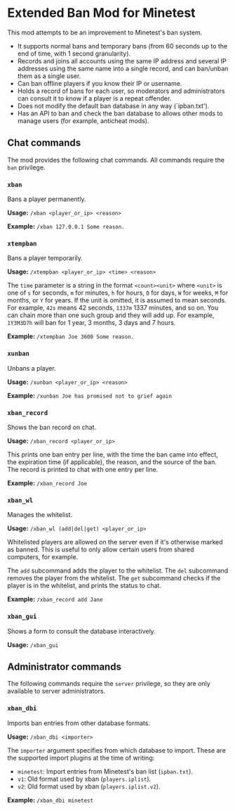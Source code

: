 
# Extended Ban Mod for Minetest

This mod attempts to be an improvement to Minetest's ban system.

* It supports normal bans and temporary bans (from 60 seconds up to the end of
  time, with 1 second granularity).
* Records and joins all accounts using the same IP address and several IP
  addresses using the same name into a single record, and can ban/unban them as
  a single user.
* Can ban offline players if you know their IP or username.
* Holds a record of bans for each user, so moderators and administrators can
  consult it to know if a player is a repeat offender.
* Does not modify the default ban database in any way (`ipban.txt').
* Has an API to ban and check the ban database to allows other mods to manage
  users (for example, anticheat mods).

## Chat commands

The mod provides the following chat commands. All commands require the `ban`
privilege.

### `xban`

Bans a player permanently.

**Usage:** `/xban <player_or_ip> <reason>`

**Example:** `/xban 127.0.0.1 Some reason.`

### `xtempban`

Bans a player temporarily.

**Usage:** `/xtempban <player_or_ip> <time> <reason>`

The `time` parameter is a string in the format `<count><unit>` where `<unit>`
is one of `s` for seconds, `m` for minutes, `h` for hours, `D` for days, `W`
for weeks, `M` for months, or `Y` for years. If the unit is omitted, it is
assumed to mean seconds. For example, `42s` means 42 seconds, `1337m` 1337
minutes, and so on. You can chain more than one such group and they will add
up. For example, `1Y3M3D7h` will ban for 1 year, 3 months, 3 days and 7 hours.

**Example:** `/xtempban Joe 3600 Some reason.`

### `xunban`

Unbans a player.

**Usage:** `/xunban <player_or_ip> <reason>`

**Example:** `/xunban Joe has promised not to grief again`

### `xban_record`

Shows the ban record on chat.

**Usage:** `/xban_record <player_or_ip>`

This prints one ban entry per line, with the time the ban came into effect,
the expiration time (if applicable), the reason, and the source of the ban.
The record is printed to chat with one entry per line.

**Example:** `/xban_record Joe`

### `xban_wl`

Manages the whitelist.

**Usage:** `/xban_wl (add|del|get) <player_or_ip>`

Whitelisted players are allowed on the server even if it's otherwise marked
as banned. This is useful to only allow certain users from shared computers,
for example.

The `add` subcommand adds the player to the whitelist. The `del` subcommand
removes the player from the whitelist. The `get` subcommand checks if the
player is in the whitelist, and prints the status to chat.

**Example:** `/xban_record add Jane`

### `xban_gui`

Shows a form to consult the database interactively.

**Usage:** `/xban_gui`

## Administrator commands

The following commands require the `server` privilege, so they are only
available to server administrators.

### `xban_dbi`

Imports ban entries from other database formats.

**Usage:** `/xban_dbi <importer>`

The `importer` argument specifies from which database to import. These are
the supported import plugins at the time of writing:

* `minetest`: Import entries from Minetest's ban list (`ipban.txt`).
* `v1`: Old format used by xban (`players.iplist`).
* `v2`: Old format used by xban (`players.iplist.v2`).

**Example:** `/xban_dbi minetest`
